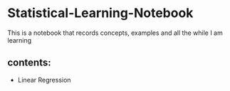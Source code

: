 # Statistical-Learning-Notebook
This is a notebook that records concepts, examples and all the  while I am learning 
## contents:
* Linear Regression
